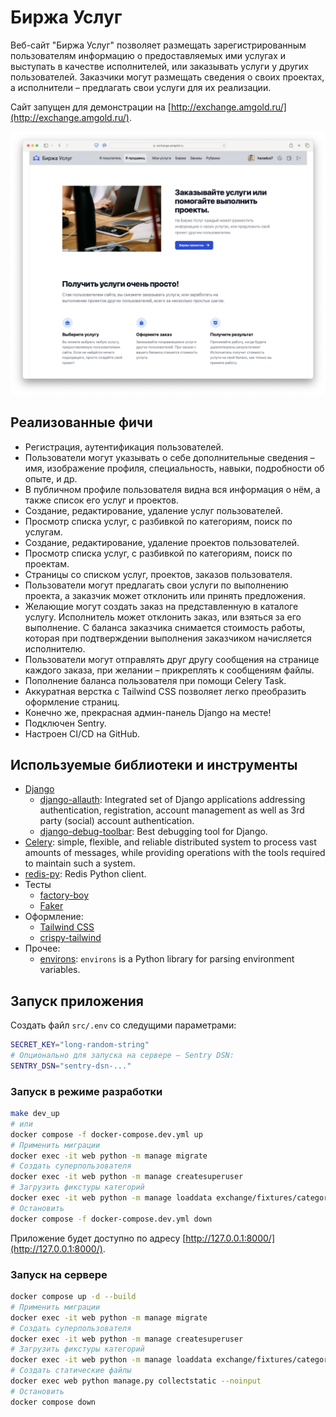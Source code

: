 # Биржа Услуг

Веб-сайт "Биржа Услуг" позволяет размещать зарегистрированным пользователям информацию о
предоставляемых ими услугах и выступать в качестве исполнителей, или заказывать услуги у других
пользователей. Заказчики могут размещать сведения о своих проектах, а исполнители – предлагать свои услуги для
их реализации.

Сайт запущен для демонстрации на [http://exchange.amgold.ru/](http://exchange.amgold.ru/).

![Screen1](images/screen1.png)

## Реализованные фичи

- Регистрация, аутентификация пользователей.
- Пользователи могут указывать о себе дополнительные сведения – имя, изображение профиля, специальность, навыки, подробности об опыте, и др.
- В публичном профиле пользователя видна вся информация о нём, а также список его услуг и проектов.
- Создание, редактирование, удаление услуг пользователей.
- Просмотр списка услуг, с разбивкой по категориям, поиск по услугам.
- Создание, редактирование, удаление проектов пользователей.
- Просмотр списка услуг, с разбивкой по категориям, поиск по проектам.
- Страницы со списком услуг, проектов, заказов пользователя.
- Пользователи могут предлагать свои услуги по выполнению проекта, а заказчик может отклонить или принять предложения.
- Желающие могут создать заказ на представленную в каталоге услугу. Исполнитель может отклонить заказ, или взяться за его выполнение. С баланса заказчика снимается стоимость работы, которая при подтверждении выполнения заказчиком начисляется исполнителю.
- Пользователи могут отправлять друг другу сообщения на странице каждого заказа, при желании – прикреплять к сообщениям файлы.
- Пополнение баланса пользователя при помощи Celery Task.
- Аккуратная верстка с Tailwind CSS позволяет легко преобразить оформление страниц.
- Конечно же, прекрасная админ-панель Django на месте!
- Подключен Sentry.
- Настроен CI/CD на GitHub.

## Используемые библиотеки и инструменты

- [Django](https://docs.djangoproject.com/)
    - [django-allauth](https://pypi.org/project/django-allauth/): Integrated set of Django applications addressing authentication, registration, account management as well as 3rd party (social) account authentication.
    - [django-debug-toolbar](https://django-debug-toolbar.readthedocs.io/en/latest/): Best debugging tool for Django.
- [Celery](https://docs.celeryq.dev/en/stable/index.html): simple, flexible, and reliable distributed system to process vast amounts of messages, while providing operations with the tools required to maintain such a system.
- [redis-py](https://github.com/redis/redis-py): Redis Python client.
- Тесты
  - [factory-boy](https://factoryboy.readthedocs.io/en/stable/recipes.html)
  - [Faker](https://faker.readthedocs.io/en/master/)
- Оформление:
  - [Tailwind CSS](https://tailwindcss.com/)
  - [crispy-tailwind](https://django-crispy-forms.github.io/crispy-tailwind/getting_started.html#installation)
- Прочее:
  - [environs](https://pypi.org/project/environs/): `environs` is a Python library for parsing environment variables. 


## Запуск приложения

Создать файл `src/.env` со следущими параметрами:

```bash
SECRET_KEY="long-random-string"
# Опционально для запуска на сервере – Sentry DSN:
SENTRY_DSN="sentry-dsn-..."
```

### Запуск в режиме разработки

```bash
make dev_up
# или
docker compose -f docker-compose.dev.yml up
# Применить миграции
docker exec -it web python -m manage migrate
# Создать суперпользователя
docker exec -it web python -m manage createsuperuser
# Загрузить фикстуры категорий
docker exec -it web python -m manage loaddata exchange/fixtures/categories.json
# Остановить
docker compose -f docker-compose.dev.yml down
```

Приложение будет доступно по адресу [http://127.0.0.1:8000/](http://127.0.0.1:8000/).

### Запуск на сервере

```bash
docker compose up -d --build
# Применить миграции
docker exec -it web python -m manage migrate
# Создать суперпользователя
docker exec -it web python -m manage createsuperuser
# Загрузить фикстуры категорий
docker exec -it web python -m manage loaddata exchange/fixtures/categories.json
# Создать статические файлы
docker exec web python manage.py collectstatic --noinput
# Остановить
docker compose down
```
